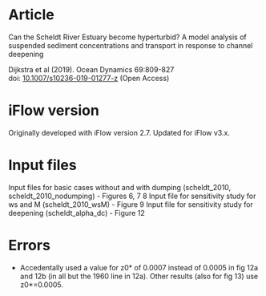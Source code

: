 # Article
Can the Scheldt River Estuary become hyperturbid?
A model analysis of suspended sediment concentrations and transport in response to channel
deepening

Dijkstra et al (2019). Ocean Dynamics 69:809-827 \
doi: [10.1007/s10236-019-01277-z](https://doi.org/10.1007/s10236-019-01277-z) (Open Access) 

# iFlow version
Originally developed with iFlow version 2.7. Updated for iFlow v3.x.

# Input files  
Input files for basic cases without and with dumping (scheldt_2010, scheldt_2010_nodumping) - Figures 6, 7 8
Input file for sensitivity study for ws and M (scheldt_2010_wsM) - Figure 9
Input file for sensitivity study for deepening (scheldt_alpha_dc) - Figure 12

# Errors
* Accedentally used a value for z0* of 0.0007 instead of 0.0005 in fig 12a and 12b (in all but the 1960 line in 12a). Other results (also for fig 13) use z0*=0.0005.